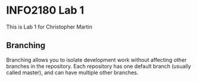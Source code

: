 # INFO2180 Lab 1

This is Lab 1 for Christopher Martin

## Branching

Branching allows you to isolate development work without affecting other branches in the repository. Each repository has one default branch (usually called master), and can have multiple other branches.
